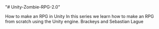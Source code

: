 "# Unity-Zombie-RPG-2.0" 

How to make an RPG in Unity
In this series we learn how to make an RPG from scratch using the Unity engine.
Brackeys and Sebastian Lague
